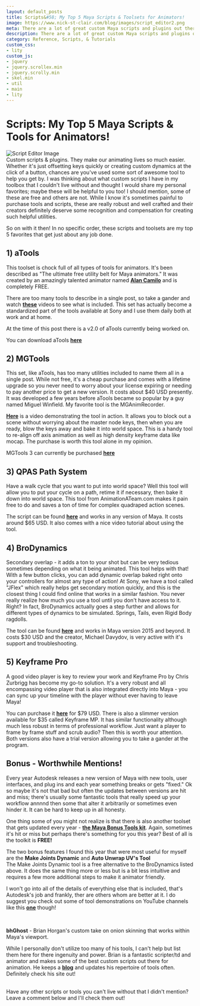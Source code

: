 ```yaml
---
layout: default_posts
title: Scripts&#58; My Top 5 Maya Scripts & Toolsets for Animators!
image: https://www.nick-st-clair.com/blog/images/script_editor2.png
meta: There are a lot of great custom Maya scripts and plugins out there. There are equally just as many bad ones. I share with you my top 5 custom Maya Scripts and Plugins!
description: There are a lot of great custom Maya scripts and plugins out there. There are equally just as many bad ones. I share with you my top 5 custom Maya Scripts and Plugins!
category: Reference, Scripts, & Tutorials
custom_css:
- lity
custom_js:
- jquery
- jquery.scrollex.min
- jquery.scrolly.min
- skel.min
- util
- main
- lity
---
```

<h1 class="major">Scripts&#58; My Top 5 Maya Scripts & Tools for Animators!</h1>
<div>
    <span class="image fit">
        <img src="{{site.url}}/images/script_editor2.png" alt="Script Editor Image"/>
    </span>
</div>
Custom scripts & plugins. They make our animating lives so much easier. Whether it's just offsetting keys quickly or creating custom dynamics at the click of a button, chances are you've used some sort of awesome tool to help you get by. I was thinking about what custom scripts I have in my toolbox that I couldn't live without and thought I would share my personal favorites; maybe these will be helpful to you too! I should mention, some of these are free and others are not. While I know it's sometimes painful to purchase tools and scripts, these are really robust and well crafted and their creators definitely deserve some recognition and compensation for creating such helpful utilities. 

So on with it then! In no specific order, these scripts and toolsets are my top 5 favorites that get just about any job done. 

## **1) aTools**  
This toolset is chock full of all types of tools for animators. It's been described as "The ultimate free utility belt for Maya animators." It was created by an amazingly talented animator named **[Alan Camilo](https://vimeo.com/user142120)** and is completely FREE.   

There are too many tools to describe in a single post, so take a gander and watch **[these](http://camiloalan.wixsite.com/atoolswebsite/help)** videos to see what is included. This set has actually become a standardized part of the tools available at Sony and I use them daily both at work and at home.  

At the time of this post there is a v2.0 of aTools currently being worked on.    

You can download aTools **[here](http://camiloalan.wixsite.com/atoolswebsite)**  


## **2) MGTools**  
This set, like aTools, has too many utilities included to name them all in a single post. While not free, it's a cheap purchase and comes with a lifetime upgrade so you never need to worry about your license expiring or needing to pay another price to get a new version. It costs about $40 USD presently. It was developed a few years before aTools became so popular by a guy named Miguel Winfield. My favorite tool is the MGAnimRecorder.  

**[Here](https://www.youtube.com/watch?v=_f8HWoxoX0s&feature=youtu.be&hd=1)** is a video demonstrating the tool in action. It allows you to block out a scene without worrying about the master node keys, then when you are ready, blow the keys away and bake it into world space. This is a handy tool to re-align off axis animation as well as high density keyframe data like mocap. The purchase is worth this tool alone in my opinion.    

MGTools 3 can currently be purchased **[here](http://mgland.com/MGtools_en.html?url=Buy)**  


## **3) QPAS Path System**  
Have a walk cycle that you want to put into world space? Well this tool will allow you to put your cycle on a path, retime it if necessary, then bake it down into world space. This tool from AnimationATeam.com makes it pain free to do and saves a ton of time for complex quadraped action scenes.   

The script can be found **[here](http://www.animationateam.com/store)** and works in any version of Maya. It costs around $65 USD. It also comes with a nice video tutorial about using the tool.  




## **4) BroDynamics**  
Secondary overlap - it adds a ton to your shot but can be very tedious sometimes depending on what it being animated. This tool helps with that! With a few button clicks, you can add dynamic overlap baked right onto your controllers for almost any type of action! At Sony, we have a tool called "JFlex" which really helps get secondary motion quickly, and this is the closest thing I could find online that works in a similar fashion. You never really realize how much you use a tool until you don't have access to it. Right? In fact, BroDynamics actually goes a step further and allows for different types of dynamics to be simulated. Springs, Tails, even Rigid Body ragdolls.   

The tool can be found **[here](https://gumroad.com/l/BroDynamics)** and works in Maya version 2015 and beyond. It costs $30 USD and the creator, Michael Davydov, is very active with it's support and troubleshooting.  


## **5) Keyframe Pro**  
A good video player is key to review your work and Keyframe Pro by Chris Zurbrigg has become my go-to solution. It's a very robust and all encompassing video player that is also integrated directly into Maya - you can sync up your timeline with the player without ever having to leave Maya! 

You can purchase it **[here](http://zurbrigg.com/keyframe-pro)** for $79 USD. There is also a slimmer version available for $35 called Keyframe MP. It has similar functionality although much less robust in terms of professional workflow. Just want a player to frame by frame stuff and scrub audio? Then this is worth your attention. Both versions also have a trial version allowing you to take a gander at the program.


## **Bonus - Worthwhile Mentions!**   

Every year Autodesk releases a new version of Maya with new tools, user interfaces, and plug ins and each year something breaks or gets "fixed." Ok so maybe it's not that bad but often the updates between versions are hit and miss; there's usually some fantastic tools that really speed up your workflow annnnd then some that alter it arbitrarily or sometimes even hinder it. It can be hard to keep up in all honesty.  

One thing some of you might not realize is that there is also another toolset that gets updated every year - **[the Maya Bonus Tools kit](https://apps.autodesk.com/en/Detail/Index?id=8115150172702393827&appLang=en&os=Win64)**. Again, sometimes it's hit or miss but perhaps there's something for you this year? Best of all is the toolkit is **FREE!**  

The two bonus features I found this year that were most useful for myself are the **Make Joints Dynamic** and **Auto Unwrap UV's Tool**  
The Make Joints Dynamic tool is a free alternative to the BroDynamics listed above. It does the same thing more or less but is a bit less intuitive and requires a few more additional steps to make it animator friendly.  

I won't go into all of the details of everything else that is included, that's Autodesk's job and frankly, ther are others whom are better at it. I do suggest you check out some of tool demonstrations on YouTube channels like this **[one](https://www.youtube.com/watch?v=MQXTtxhOk7I)** though!  

<br />

**bhGhost** - Brian Horgan's custom take on onion skinning that works within Maya's viewport.   

While I personally don't utilize too many of his tools, I can't help but list them here for there ingenuity and power. Brian is a fantastic scripter/td and animator and makes some of the best custom scripts out there for animation. He keeps a **[blog](http://graphite9.com/blog/)** and updates his repertoire of tools often. Definitely check his site out!  


<br />
Have any other scripts or tools you can't live without that I didn't mention? Leave a comment below and I'll check them out!










